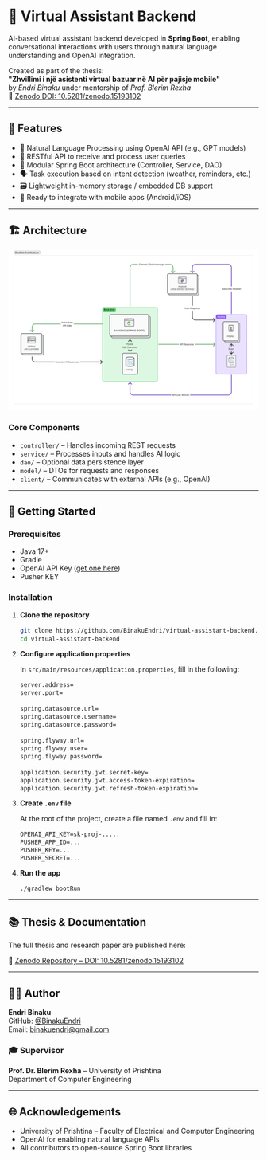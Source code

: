 # 🤖 Virtual Assistant Backend

AI-based virtual assistant backend developed in **Spring Boot**, enabling conversational interactions with users through natural language understanding and OpenAI integration.

Created as part of the thesis:  
**"Zhvillimi i një asistenti virtual bazuar në AI për pajisje mobile"**  
by *Endri Binaku* under mentorship of *Prof. Blerim Rexha*  
📄 [Zenodo DOI: 10.5281/zenodo.15193102](https://doi.org/10.5281/zenodo.15193102)

---

## 🚀 Features

- 🧠 Natural Language Processing using OpenAI API (e.g., GPT models)
- 🔌 RESTful API to receive and process user queries
- 🧱 Modular Spring Boot architecture (Controller, Service, DAO)
- 🗣️ Task execution based on intent detection (weather, reminders, etc.)
- 🗃️ Lightweight in-memory storage / embedded DB support
- 📱 Ready to integrate with mobile apps (Android/iOS)

---

## 🏗️ Architecture
![App Architecture](architecture.jpg)


### Core Components

- `controller/` – Handles incoming REST requests
- `service/` – Processes inputs and handles AI logic
- `dao/` – Optional data persistence layer
- `model/` – DTOs for requests and responses
- `client/` – Communicates with external APIs (e.g., OpenAI)

---

## 🔧 Getting Started

### Prerequisites

- Java 17+
- Gradle
- OpenAI API Key ([get one here](https://platform.openai.com/account/api-keys))
- Pusher KEY

### Installation

1. **Clone the repository**

   ```bash
   git clone https://github.com/BinakuEndri/virtual-assistant-backend.git
   cd virtual-assistant-backend
   ```

2. **Configure application properties**

   In `src/main/resources/application.properties`, fill in the following:

   ```properties
   server.address=
   server.port=

   spring.datasource.url=
   spring.datasource.username=
   spring.datasource.password=

   spring.flyway.url=
   spring.flyway.user=
   spring.flyway.password=

   application.security.jwt.secret-key=
   application.security.jwt.access-token-expiration=
   application.security.jwt.refresh-token-expiration=
   ```

3. **Create `.env` file**

   At the root of the project, create a file named `.env` and fill in:

   ```env
   OPENAI_API_KEY=sk-proj-.....
   PUSHER_APP_ID=...
   PUSHER_KEY=...
   PUSHER_SECRET=...
   ```

4. **Run the app**

   ```bash
   ./gradlew bootRun
   ```

---

## 📚 Thesis & Documentation

The full thesis and research paper are published here:

📄 [Zenodo Repository – DOI: 10.5281/zenodo.15193102](https://doi.org/10.5281/zenodo.15193102)

---

## 🧑‍💻 Author

**Endri Binaku**  
GitHub: [@BinakuEndri](https://github.com/BinakuEndri)  
Email: binakuendri@gmail.com

### 🎓 Supervisor

**Prof. Dr. Blerim Rexha** – University of Prishtina  
Department of Computer Engineering

---

## 🌐 Acknowledgements

- University of Prishtina – Faculty of Electrical and Computer Engineering  
- OpenAI for enabling natural language APIs  
- All contributors to open-source Spring Boot libraries
